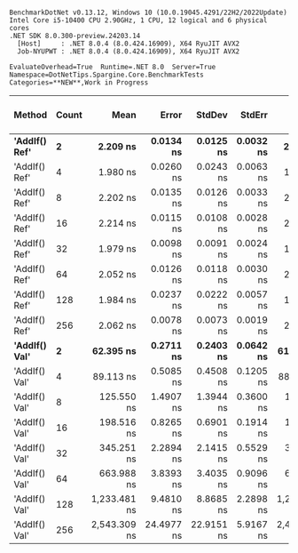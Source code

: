 ```

BenchmarkDotNet v0.13.12, Windows 10 (10.0.19045.4291/22H2/2022Update)
Intel Core i5-10400 CPU 2.90GHz, 1 CPU, 12 logical and 6 physical cores
.NET SDK 8.0.300-preview.24203.14
  [Host]     : .NET 8.0.4 (8.0.424.16909), X64 RyuJIT AVX2
  Job-NYUPWT : .NET 8.0.4 (8.0.424.16909), X64 RyuJIT AVX2

EvaluateOverhead=True  Runtime=.NET 8.0  Server=True  
Namespace=DotNetTips.Spargine.Core.BenchmarkTests  Categories=**NEW**,Work in Progress  

```
| Method        | Count | Mean         | Error      | StdDev     | StdErr    | Min          | Q1           | Median       | Q3           | Max          | Op/s          | CI99.9% Margin | Iterations | Kurtosis | MValue | Skewness | Rank | LogicalGroup | Baseline | Code Size | Gen0   | Completed Work Items | Lock Contentions | Exceptions | Allocated |
|-------------- |------ |-------------:|-----------:|-----------:|----------:|-------------:|-------------:|-------------:|-------------:|-------------:|--------------:|---------------:|-----------:|---------:|-------:|---------:|-----:|------------- |--------- |----------:|-------:|---------------------:|-----------------:|-----------:|----------:|
| **&#39;AddIf() Ref&#39;** | **2**     |     **2.209 ns** |  **0.0134 ns** |  **0.0125 ns** | **0.0032 ns** |     **2.183 ns** |     **2.201 ns** |     **2.206 ns** |     **2.218 ns** |     **2.228 ns** | **452,713,612.4** |      **0.0134 ns** |      **15.00** |    **2.201** |  **2.000** |  **-0.0780** |    **3** | *****            | **No**       |     **107 B** |      **-** |                    **-** |                **-** |          **-** |         **-** |
| &#39;AddIf() Ref&#39; | 4     |     1.980 ns |  0.0260 ns |  0.0243 ns | 0.0063 ns |     1.923 ns |     1.977 ns |     1.984 ns |     1.995 ns |     2.002 ns | 505,140,010.2 |      0.0260 ns |      15.00 |    3.813 |  2.000 |  -1.4390 |    1 | *            | No       |     107 B |      - |                    - |                - |          - |         - |
| &#39;AddIf() Ref&#39; | 8     |     2.202 ns |  0.0135 ns |  0.0126 ns | 0.0033 ns |     2.161 ns |     2.201 ns |     2.204 ns |     2.209 ns |     2.215 ns | 454,109,334.4 |      0.0135 ns |      15.00 |    7.971 |  2.000 |  -2.2637 |    3 | *            | No       |     107 B |      - |                    - |                - |          - |         - |
| &#39;AddIf() Ref&#39; | 16    |     2.214 ns |  0.0115 ns |  0.0108 ns | 0.0028 ns |     2.200 ns |     2.207 ns |     2.213 ns |     2.221 ns |     2.238 ns | 451,581,811.3 |      0.0115 ns |      15.00 |    2.413 |  2.000 |   0.6176 |    3 | *            | No       |     107 B |      - |                    - |                - |          - |         - |
| &#39;AddIf() Ref&#39; | 32    |     1.979 ns |  0.0098 ns |  0.0091 ns | 0.0024 ns |     1.963 ns |     1.975 ns |     1.978 ns |     1.985 ns |     1.997 ns | 505,232,916.9 |      0.0098 ns |      15.00 |    2.081 |  2.000 |   0.1236 |    1 | *            | No       |     107 B |      - |                    - |                - |          - |         - |
| &#39;AddIf() Ref&#39; | 64    |     2.052 ns |  0.0126 ns |  0.0118 ns | 0.0030 ns |     2.021 ns |     2.049 ns |     2.053 ns |     2.058 ns |     2.065 ns | 487,446,389.3 |      0.0126 ns |      15.00 |    3.853 |  2.000 |  -1.2330 |    2 | *            | No       |     107 B |      - |                    - |                - |          - |         - |
| &#39;AddIf() Ref&#39; | 128   |     1.984 ns |  0.0237 ns |  0.0222 ns | 0.0057 ns |     1.939 ns |     1.975 ns |     1.985 ns |     1.999 ns |     2.018 ns | 504,108,144.0 |      0.0237 ns |      15.00 |    2.500 |  2.000 |  -0.5241 |    1 | *            | No       |     107 B |      - |                    - |                - |          - |         - |
| &#39;AddIf() Ref&#39; | 256   |     2.062 ns |  0.0078 ns |  0.0073 ns | 0.0019 ns |     2.043 ns |     2.060 ns |     2.062 ns |     2.065 ns |     2.073 ns | 484,920,295.2 |      0.0078 ns |      15.00 |    4.178 |  2.000 |  -0.8913 |    2 | *            | No       |     107 B |      - |                    - |                - |          - |         - |
| **&#39;AddIf() Val&#39;** | **2**     |    **62.395 ns** |  **0.2711 ns** |  **0.2403 ns** | **0.0642 ns** |    **61.960 ns** |    **62.268 ns** |    **62.406 ns** |    **62.503 ns** |    **62.908 ns** |  **16,026,900.0** |      **0.2711 ns** |      **14.00** |    **2.648** |  **2.000** |   **0.1406** |    **4** | *****            | **No**       |     **458 B** | **0.0025** |                    **-** |                **-** |          **-** |     **240 B** |
| &#39;AddIf() Val&#39; | 4     |    89.113 ns |  0.5085 ns |  0.4508 ns | 0.1205 ns |    88.460 ns |    88.809 ns |    89.025 ns |    89.305 ns |    90.179 ns |  11,221,688.2 |      0.5085 ns |      14.00 |    2.861 |  2.000 |   0.6700 |    5 | *            | No       |     458 B | 0.0042 |                    - |                - |          - |     384 B |
| &#39;AddIf() Val&#39; | 8     |   125.550 ns |  1.4907 ns |  1.3944 ns | 0.3600 ns |   123.364 ns |   124.513 ns |   125.474 ns |   126.647 ns |   128.527 ns |   7,964,965.9 |      1.4907 ns |      15.00 |    2.211 |  2.000 |   0.2931 |    6 | *            | No       |     458 B | 0.0072 |                    - |                - |          - |     672 B |
| &#39;AddIf() Val&#39; | 16    |   198.516 ns |  0.8265 ns |  0.6901 ns | 0.1914 ns |   197.178 ns |   198.173 ns |   198.645 ns |   198.909 ns |   199.520 ns |   5,037,382.4 |      0.8265 ns |      13.00 |    2.022 |  2.000 |  -0.4473 |    7 | *            | No       |     458 B | 0.0136 |                    - |                - |          - |    1248 B |
| &#39;AddIf() Val&#39; | 32    |   345.251 ns |  2.2894 ns |  2.1415 ns | 0.5529 ns |   342.410 ns |   343.840 ns |   344.789 ns |   346.786 ns |   350.694 ns |   2,896,439.8 |      2.2894 ns |      15.00 |    3.288 |  2.000 |   0.8876 |    8 | *            | No       |     458 B | 0.0262 |                    - |                - |          - |    2400 B |
| &#39;AddIf() Val&#39; | 64    |   663.988 ns |  3.8393 ns |  3.4035 ns | 0.9096 ns |   658.563 ns |   661.749 ns |   664.163 ns |   666.002 ns |   670.954 ns |   1,506,050.8 |      3.8393 ns |      14.00 |    2.213 |  2.000 |   0.1391 |    9 | *            | No       |     458 B | 0.0515 |                    - |                - |          - |    4704 B |
| &#39;AddIf() Val&#39; | 128   | 1,233.481 ns |  9.4810 ns |  8.8685 ns | 2.2898 ns | 1,218.160 ns | 1,227.839 ns | 1,236.743 ns | 1,239.657 ns | 1,245.185 ns |     810,714.1 |      9.4810 ns |      15.00 |    1.784 |  2.000 |  -0.5525 |   10 | *            | No       |     458 B | 0.1011 |                    - |                - |          - |    9312 B |
| &#39;AddIf() Val&#39; | 256   | 2,543.309 ns | 24.4977 ns | 22.9151 ns | 5.9167 ns | 2,496.695 ns | 2,527.832 ns | 2,543.522 ns | 2,555.971 ns | 2,587.436 ns |     393,188.5 |     24.4977 ns |      15.00 |    2.459 |  2.000 |   0.0234 |   11 | *            | No       |     455 B | 0.1984 |                    - |                - |          - |   18528 B |
